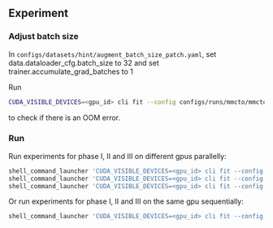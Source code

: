 ## Experiment

### Adjust batch size

In `configs/datasets/hint/augment_batch_size_patch.yaml`, set data.dataloader_cfg.batch_size to 32 and set trainer.accumulate_grad_batches to 1

Run

```bash
CUDA_VISIBLE_DEVICES=<gpu_id> cli fit --config configs/runs/mmcto/mmcto_hint_phase_I_summarization_augment_5e.yaml
```

to check if there is an OOM error.

### Run

Run experiments for phase I, II and III on different gpus parallelly:

```bash
shell_command_launcher 'CUDA_VISIBLE_DEVICES=<gpu_id> cli fit --config configs/runs/mmcto/mmcto_hint_phase_I_summarization-no-table_augment${run}_5e.yaml' --num 10 --arg_dict.run ',_aux-loss'
shell_command_launcher 'CUDA_VISIBLE_DEVICES=<gpu_id> cli fit --config configs/runs/mmcto/mmcto_hint_phase_II_summarization-no-table_augment${run}_5e.yaml' --num 10 --arg_dict.run ',_aux-loss'
shell_command_launcher 'CUDA_VISIBLE_DEVICES=<gpu_id> cli fit --config configs/runs/mmcto/mmcto_hint_phase_III_summarization-no-table_augment${run}_5e.yaml' --num 10 --arg_dict.run ',_aux-loss'
```

Or run experiments for phase I, II and III on the same gpu sequentially:

```bash
shell_command_launcher 'CUDA_VISIBLE_DEVICES=<gpu_id> cli fit --config configs/runs/mmcto/mmcto_hint_phase_${phase}_summarization-no-table_augment${run}_5e.yaml' --num 10 --arg_dict.run ',_aux-loss' --arg_dict.phase 'I,II,III'
```
